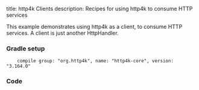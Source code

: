 title: http4k Clients
description: Recipes for using http4k to consume HTTP services

This example demonstrates using http4k as a client, to consume HTTP services. A client is just another HttpHandler.

### Gradle setup
```
    compile group: "org.http4k", name: "http4k-core", version: "3.164.0"
```

### Code [<img class="octocat"/>](https://github.com/http4k/http4k/blob/master/src/docs/cookbook/client_as_a_function/example.kt)
<script src="https://gist-it.appspot.com/https://github.com/http4k/http4k/blob/master/src/docs/cookbook/client_as_a_function/example.kt"></script>
